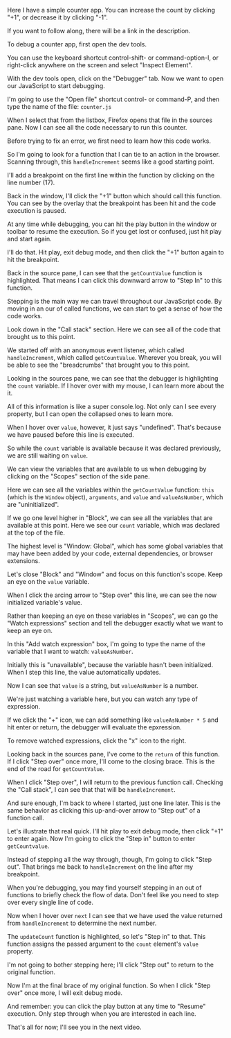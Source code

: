 Here I have a simple counter app. You can increase the count by clicking "+1", or decrease it by clicking "-1".

If you want to follow along, there will be a link in the description.

To debug a counter app, first open the dev tools.

You can use the keyboard shortcut control-shift- or command-option-I, or right-click anywhere on the screen and select "Inspect Element".

With the dev tools open, click on the "Debugger" tab. Now we want to open our JavaScript to start debugging.

I'm going to use the "Open file" shortcut control- or command-P, and then type the name of the file: `counter.js`

When I select that from the listbox, Firefox opens that file in the sources pane. Now I can see all the code necessary to run this counter.

Before trying to fix an error, we first need to learn how this code works.

So I'm going to look for a function that I can tie to an action in the browser. Scanning through, this `handleIncrement` seems like a good starting point.

I'll add a breakpoint on the first line within the function by clicking on the line number (17).

Back in the window, I'll click the "+1" button which should call this function. You can see by the overlay that the breakpoint has been hit and the code execution is paused.

At any time while debugging, you can hit the play button in the window or toolbar to resume the execution. So if you get lost or confused, just hit play and start again.

I'll do that. Hit play, exit debug mode, and then click the "+1" button again to hit the breakpoint.

Back in the source pane, I can see that the `getCountValue` function is highlighted. That means I can click this downward arrow to "Step In" to this function.

Stepping is the main way we can travel throughout our JavaScript code. By moving in an our of called functions, we can start to get a sense of how the code works.

Look down in the "Call stack" section. Here we can see all of the code that brought us to this point.

We started off with an anonymous event listener, which called `handleIncrement`, which called `getCountValue`. Wherever you break, you will be able to see the "breadcrumbs" that brought you to this point.

Looking in the sources pane, we can see that the debugger is highlighting the `count` variable. If I hover over with my mouse, I can learn more about the it.

All of this information is like a super console.log. Not only can I see every property, but I can open the collapsed ones to learn more.

When I hover over `value`, however, it just says "undefined". That's because we have paused before this line is executed.

So while the `count` variable is available because it was declared previously, we are still waiting on `value`.

We can view the variables that are available to us when debugging by clicking on the "Scopes" section of the side pane.

Here we can see all the variables within the `getCountValue` function: `this` (which is the `Window` object), `arguments`, and `value` and `valueAsNumber`, which are "uninitialized".

If we go one level higher in "Block", we can see all the variables that are available at this point. Here we see our `count` variable, which was declared at the top of the file.

The highest level is "Window: Global", which has some global variables that may have been added by your code, external dependencies, or browser extensions.

Let's close "Block" and "Window" and focus on this function's scope. Keep an eye on the `value` variable.

When I click the arcing arrow to "Step over" this line, we can see the now initialized variable's value.

Rather than keeping an eye on these variables in "Scopes", we can go the "Watch expressions" section and tell the debugger exactly what we want to keep an eye on.

In this "Add watch expression" box, I'm going to type the name of the variable that I want to watch: `valueAsNumber`.

Initially this is "unavailable", because the variable hasn't been initialized. When I step this line, the value automatically updates.

Now I can see that `value` is a string, but `valueAsNumber` is a number.

We're just watching a variable here, but you can watch any type of expression.

If we click the "+" icon, we can add something like `valueAsNumber * 5` and hit enter or return, the debugger will evaluate the epxression.

To remove watched expressions, click the "x" icon to the right.

Looking back in the sources pane, I've come to the `return` of this function. If I click "Step over" once more, I'll come to the closing brace. This is the end of the road for `getCountValue`.

When I click "Step over", I will return to the previous function call. Checking the "Call stack", I can see that that will be `handleIncrement`.

And sure enough, I'm back to where I started, just one line later. This is the same behavior as clicking this up-and-over arrow to "Step out" of a function call.

Let's illustrate that real quick. I'll hit play to exit debug mode, then click "+1" to enter again. Now I'm going to click the "Step in" button to enter `getCountvalue`.

Instead of stepping all the way through, though, I'm going to click "Step out". That brings me back to `handleIncrement` on the line after my breakpoint.

When you're debugging, you may find yourself stepping in an out of functions to briefly check the flow of data. Don't feel like you need to step over every single line of code.

Now when I hover over `next` I can see that we have used the value returned from `handleIncrement` to determine the next number.

The `updateCount` function is highlighted, so let's "Step in" to that. This function assigns the passed argument to the `count` element's `value` property.

I'm not going to bother stepping here; I'll click "Step out" to return to the original function.

Now I'm at the final brace of my original function. So when I click "Step over" once more, I will exit debug mode.

And remember: you can click the play button at any time to "Resume" execution. Only step through when you are interested in each line.

<!-- In this video we learned how to step through code in the Firefox DevTools. We learned how to set breakpoints, and step over, in, and out of functions. We looked at the "Call state", "Scopes", and "Watch expressions" sections of the debugger. -->

That's all for now; I'll see you in the next video.
